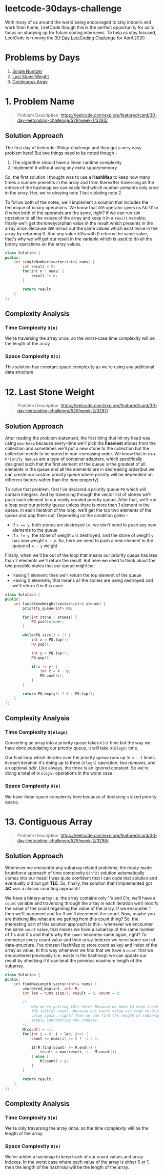 # leetcode-30days-challenge
With many of us around the world being encouraged to stay indoors and work from home, LeetCode though this is the perfect opportunity for us to focus on studying up for future coding interviews. To help us stay focused, LeetCode is running the [30-Day LeetCoding Challenge](https://leetcode.com/explore/featured/card/30-day-leetcoding-challenge/) for April 2020.

# Problems by Days

1. [Single Number](#1-single-number)
12. [Last Stone Weight](#12-last-stone-weight)
13. [Contiguous Array](#13-contiguous-array)


# 1. Problem Name

> Problem Description: https://leetcode.com/explore/featured/card/30-day-leetcoding-challenge/528/week-1/3283/

## Solution Approach
The first day of leetcode-30day-challenge and they got a very easy problem here! But two things need to be noted though -

1. The algorithm should have a linear runtime complexity
2. Implement it without using any extra space/memory

So, the first solution I thought was to use a **HashMap** to keep how many times a number presents in the array and from thereafter traversing all the entries of the hashmap we can easily find which number presents only once in the array. Her, we're obeying note 1 but violating note 2.

To follow both of the notes; we'll implement a solution that includes the technique of binary operations. We know that `XOR` operator gives us `FALSE` or 0 when both of the operands are the same, right? If we can run `XOR` operation to all the values of the array and keep it in a `result` variable; finally we'll get the lonely/orphan value in the result which presents in the array once. Because `XOR` minus out the same values which exist twice in the array by returning 0. And any value `XOR`s with 0 returns the same value, that's why we will get our result in the variable which is used to do all the binary operations on the array values.

```cpp
class Solution {
public:
    int singleNumber(vector<int>& nums) {
        int result = 0;
        for(int n : nums) {
            result ^= n;
        }

        return result;
    }
};
```

## Complexity Analysis

### Time Complexity `O(n)`
We're traversing the array once, so the worst-case time complexity will be the length of the array

### Space Complexity `O(1)`
This solution has constant space complexity as we're using any additional data structure


# 12. Last Stone Weight

> Problem Description: https://leetcode.com/explore/featured/card/30-day-leetcoding-challenge/529/week-2/3297/

## Solution Approach
After reading the problem statement, the first thing that hit my head was using `max-heap` because every-time we'll pick the **heaviest** stones from the collection and sometimes we'll put a new stone to the collection but the collection needs to be sorted in non-increasing order. We know that in c++ `Priority Queues` are a type of container adapters, which specifically designed such that the first element of the queue is the greatest of all elements in the queue and all the elements are in decreasing order(but we can create our custom priority queue where priority will be dependent on different factors rather than the *max* property).

To solve that problem, first I've declared a priority queue `PQ` which will contain integers. And by traversing through the vector list of stones we'll push each element to our newly created priority queue. After that, we'll run a loop over our priority queue unless there is more than 1 element in the queue. In each iteration of the loop, we'll get the top two elements of the queue and pop them out. Depending on the condition given -

- If `x == y`, both stones are destroyed i.e. we don't need to push any new elements to the queue
- If `x != y`, the stone of weight `x` is destroyed, and the stone of weight `y` has new weight `x - y`. So, here we need to push a new element to the queue of `x - y` weight.

Finally, when we'll be out of the loop that means our priority queue has less than 2 elements we'll return the result. But here we need to think about the two possible states that our queue might be:

- Having 1 element; then we'll return the top element of the queue
- Having 0 elements; that means all the stones are being destroyed and we'll return 0 in this case

```cpp
class Solution {
public:
    int lastStoneWeight(vector<int>& stones) {
        priority_queue<int> PQ;

        for(int stone : stones) {
            PQ.push(stone);
        }

        while(PQ.size() > 1) {
            int x = PQ.top();
            PQ.pop();

            int y = PQ.top();
            PQ.pop();

            if(x != y) {
                int z = x - y;
                PQ.push(z);
            }
        }

        return PQ.empty() ? 0 : PQ.top();
    }
};
```

## Complexity Analysis

### Time Complexity `O(nlogn)`
Converting an array into a priority queue takes `O(n)` time but the way we have done populating our priority queue, it will take `O(nlogn)` time.

Our final loop which iterates over the priority queue runs up to `n - 1` times. In each iteration it's doing up to three `O(logn)` operation; two *remove*s, and an optional *add*. Like always, the three is an ignored constant. So we're doing a total of `O(nlogn)` operations in the worst case.

### Space Complexity `O(n)`
We have linear space complexity here because of declaring `n` sized priority queue.

# 13. Contiguous Array

> Problem Description: https://leetcode.com/explore/featured/card/30-day-leetcoding-challenge/529/week-2/3298/

## Solution Approach
Whenever we encounter any subarray related problems; the ready-made bruteforce approach of time complexity `O(n^2)` solution automatically comes into our head! I was quite confident that I can code that solution and eventually did but got **TLE**. So, finally, the solution that I implemented got **AC** was a classic counting approach!

We have a binary-array i.e. the array contains only 1's and 0's; we'll have a `count` variable and traversing through the array in each iteration we'll modify the value of the count regarding the value of the array. If we encounter 1 then we'll increment and for 0 we'll decrement the count. Now, maybe you are thinking like what are we getting from this count thing? So, the interesting part of this solution approach is this - whenever we encounter the same `count` value, that means we have a subarray of the same number of 1's and 0's and that's why the `count` becomes same again, right? To memorize every count value and their array-indexes we need some sort of data-structure. I've chosen HashMap to store count as key and index of the array as value. In this way whenever we find that we have a `count` that we encountered previously (i.e. exists in the hashmap) we can update our result by checking if it can beat the previous maximum length of the subarray.

```cpp
class Solution {
public:
    int findMaxLength(vector<int>& nums) {
        unordered_map<int, int> M;
        int len = nums.size(), result = 0, count = 0;

        /*
            why we're putting this here? Because we need to keep track of
            the initial count, because our count value can come to 0/initial
            value again, right? Then we can find the length of subarray by
            simply subtracting the indexes
        */
        M[count] = -1;
        for(int i = 0; i < len; i++) {
            count += nums[i] == 0 ? -1 : 1;

            if(M.find(count) != M.end()) {
                result = max(result, i - M[count]);
            } else {
                M[count] = i;
            }
        }

        return result;
    }
};
```

## Complexity Analysis

### Time Complexity `O(n)`
We're only traversing the array once; so the time complexity will be the length of the array.

### Space Complexity `O(n)`
We've added a hashmap to keep track of our count values and array-indexes. In the worst case where each value of the array is either 0 or 1, then the length of the hashmap will be the length of the array.
